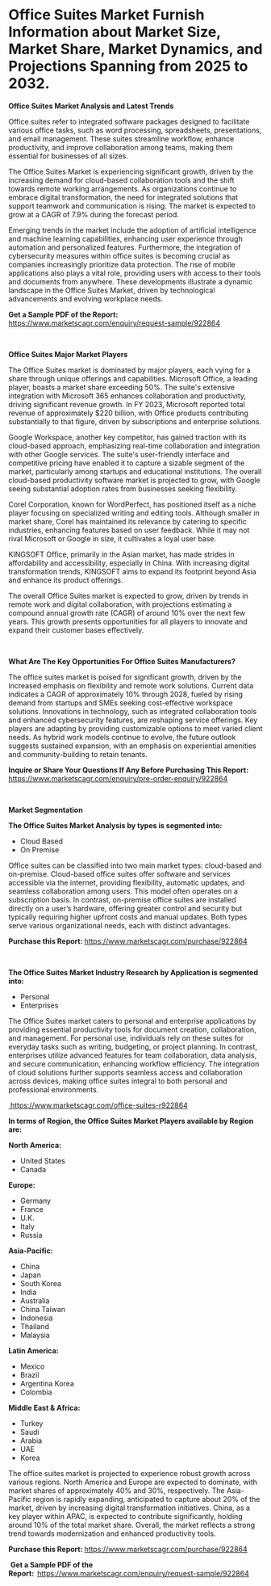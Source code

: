 <p><h1>Office Suites Market Furnish Information about Market Size, Market Share, Market Dynamics, and Projections Spanning from 2025 to 2032.</h1></p><p><strong>Office Suites Market Analysis and Latest Trends</strong></p>
<p><p>Office suites refer to integrated software packages designed to facilitate various office tasks, such as word processing, spreadsheets, presentations, and email management. These suites streamline workflow, enhance productivity, and improve collaboration among teams, making them essential for businesses of all sizes.</p><p>The Office Suites Market is experiencing significant growth, driven by the increasing demand for cloud-based collaboration tools and the shift towards remote working arrangements. As organizations continue to embrace digital transformation, the need for integrated solutions that support teamwork and communication is rising. The market is expected to grow at a CAGR of 7.9% during the forecast period. </p><p>Emerging trends in the market include the adoption of artificial intelligence and machine learning capabilities, enhancing user experience through automation and personalized features. Furthermore, the integration of cybersecurity measures within office suites is becoming crucial as companies increasingly prioritize data protection. The rise of mobile applications also plays a vital role, providing users with access to their tools and documents from anywhere. These developments illustrate a dynamic landscape in the Office Suites Market, driven by technological advancements and evolving workplace needs.</p></p>
<p><strong>Get a Sample PDF of the Report:&nbsp;</strong> <a href="https://www.marketscagr.com/enquiry/request-sample/922864?utm_campaign=1126&utm_medium=2&utm_source=Github&utm_content=ia&utm_term=18042025&utm_id=office-suites">https://www.marketscagr.com/enquiry/request-sample/922864</a></p>
<p>&nbsp;</p>
<p><strong>Office Suites Major Market Players</strong></p>
<p><p>The Office Suites market is dominated by major players, each vying for a share through unique offerings and capabilities. Microsoft Office, a leading player, boasts a market share exceeding 50%. The suite's extensive integration with Microsoft 365 enhances collaboration and productivity, driving significant revenue growth. In FY 2023, Microsoft reported total revenue of approximately $220 billion, with Office products contributing substantially to that figure, driven by subscriptions and enterprise solutions.</p><p>Google Workspace, another key competitor, has gained traction with its cloud-based approach, emphasizing real-time collaboration and integration with other Google services. The suite's user-friendly interface and competitive pricing have enabled it to capture a sizable segment of the market, particularly among startups and educational institutions. The overall cloud-based productivity software market is projected to grow, with Google seeing substantial adoption rates from businesses seeking flexibility.</p><p>Corel Corporation, known for WordPerfect, has positioned itself as a niche player focusing on specialized writing and editing tools. Although smaller in market share, Corel has maintained its relevance by catering to specific industries, enhancing features based on user feedback. While it may not rival Microsoft or Google in size, it cultivates a loyal user base.</p><p>KINGSOFT Office, primarily in the Asian market, has made strides in affordability and accessibility, especially in China. With increasing digital transformation trends, KINGSOFT aims to expand its footprint beyond Asia and enhance its product offerings.</p><p>The overall Office Suites market is expected to grow, driven by trends in remote work and digital collaboration, with projections estimating a compound annual growth rate (CAGR) of around 10% over the next few years. This growth presents opportunities for all players to innovate and expand their customer bases effectively.</p></p>
<p>&nbsp;</p>
<p><strong>What Are The Key Opportunities For Office Suites Manufacturers?</strong></p>
<p><p>The office suites market is poised for significant growth, driven by the increased emphasis on flexibility and remote work solutions. Current data indicates a CAGR of approximately 10% through 2028, fueled by rising demand from startups and SMEs seeking cost-effective workspace solutions. Innovations in technology, such as integrated collaboration tools and enhanced cybersecurity features, are reshaping service offerings. Key players are adapting by providing customizable options to meet varied client needs. As hybrid work models continue to evolve, the future outlook suggests sustained expansion, with an emphasis on experiential amenities and community-building to retain tenants.</p></p>
<p><strong>Inquire or Share Your Questions If Any Before Purchasing This Report:</strong> <a href="https://www.marketscagr.com/enquiry/pre-order-enquiry/922864?utm_campaign=1126&utm_medium=2&utm_source=Github&utm_content=ia&utm_term=18042025&utm_id=office-suites">https://www.marketscagr.com/enquiry/pre-order-enquiry/922864</a></p>
<p>&nbsp;</p>
<p><strong>Market Segmentation</strong></p>
<p><strong>The Office Suites Market Analysis by types is segmented into:</strong></p>
<p><ul><li>Cloud Based</li><li>On Premise</li></ul></p>
<p><p>Office suites can be classified into two main market types: cloud-based and on-premise. Cloud-based office suites offer software and services accessible via the internet, providing flexibility, automatic updates, and seamless collaboration among users. This model often operates on a subscription basis. In contrast, on-premise office suites are installed directly on a user’s hardware, offering greater control and security but typically requiring higher upfront costs and manual updates. Both types serve various organizational needs, each with distinct advantages.</p></p>
<p><strong>Purchase this Report:&nbsp;</strong><a href="https://www.marketscagr.com/purchase/922864?utm_campaign=1126&utm_medium=2&utm_source=Github&utm_content=ia&utm_term=18042025&utm_id=office-suites">https://www.marketscagr.com/purchase/922864</a></p>
<p>&nbsp;</p>
<p><strong>The Office Suites Market Industry Research by Application is segmented into:</strong></p>
<p><ul><li>Personal</li><li>Enterprises</li></ul></p>
<p><p>The Office Suites market caters to personal and enterprise applications by providing essential productivity tools for document creation, collaboration, and management. For personal use, individuals rely on these suites for everyday tasks such as writing, budgeting, or project planning. In contrast, enterprises utilize advanced features for team collaboration, data analysis, and secure communication, enhancing workflow efficiency. The integration of cloud solutions further supports seamless access and collaboration across devices, making office suites integral to both personal and professional environments.</p></p>
<p><a href="https://www.marketscagr.com/office-suites-r922864?utm_campaign=1126&utm_medium=2&utm_source=Github&utm_content=ia&utm_term=18042025&utm_id=office-suites">&nbsp;https://www.marketscagr.com/office-suites-r922864</a></p>
<p><strong>In terms of Region, the Office Suites Market Players available by Region are:</strong></p>
<p>
    <p> <strong> North America: </strong>
        <ul>
            <li>United States</li>
            <li>Canada</li>
        </ul>
        </p> 
    <p> <strong> Europe: </strong>
        <ul>
            <li>Germany</li>
            <li>France</li>
            <li>U.K.</li>
            <li>Italy</li>
            <li>Russia</li>
        </ul>
        </p> 
    <p> <strong> Asia-Pacific: </strong>
        <ul>
            <li>China</li>
            <li>Japan</li>
            <li>South Korea</li>
            <li>India</li>
            <li>Australia</li>
            <li>China Taiwan</li>
            <li>Indonesia</li>
            <li>Thailand</li>
            <li>Malaysia</li>
        </ul>
        </p> 
    <p> <strong> Latin America: </strong>
        <ul>
            <li>Mexico</li>
            <li>Brazil</li>
            <li>Argentina Korea</li>
            <li>Colombia</li>
        </ul>
        </p> 
    <p> <strong> Middle East & Africa: </strong>
        <ul>
            <li>Turkey</li>
            <li>Saudi</li>
            <li>Arabia</li>
            <li>UAE</li>
            <li>Korea</li>
        </ul>
    </p>
    </p>
<p><p>The office suites market is projected to experience robust growth across various regions. North America and Europe are expected to dominate, with market shares of approximately 40% and 30%, respectively. The Asia-Pacific region is rapidly expanding, anticipated to capture about 20% of the market, driven by increasing digital transformation initiatives. China, as a key player within APAC, is expected to contribute significantly, holding around 10% of the total market share. Overall, the market reflects a strong trend towards modernization and enhanced productivity tools.</p></p>
<p><strong>Purchase this Report: </strong><a href="https://www.marketscagr.com/purchase/922864?utm_campaign=1126&utm_medium=2&utm_source=Github&utm_content=ia&utm_term=18042025&utm_id=office-suites">https://www.marketscagr.com/purchase/922864</a></p>
<p>&nbsp;<strong>Get a Sample PDF of the Report:&nbsp;&nbsp;</strong><a href="https://www.marketscagr.com/enquiry/request-sample/922864?utm_campaign=1126&utm_medium=2&utm_source=Github&utm_content=ia&utm_term=18042025&utm_id=office-suites">https://www.marketscagr.com/enquiry/request-sample/922864</a></p>
<p><strong></strong></p>
<p><p></p><p></p><p></p></p>